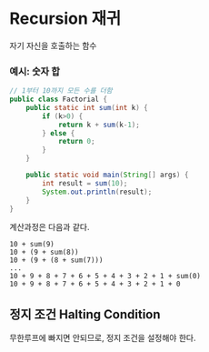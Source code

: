 # Recursion 재귀
자기 자신을 호출하는 함수

### 예시: 숫자 합
```java
// 1부터 10까지 모든 수를 더함
public class Factorial {
    public static int sum(int k) {
        if (k>0) {
            return k + sum(k-1);
        } else {
            return 0;
        }
    }

    public static void main(String[] args) {
        int result = sum(10);
        System.out.println(result);
    }
}
```

계산과정은 다음과 같다.
```
10 + sum(9)
10 + (9 + sum(8))
10 + (9 + (8 + sum(7)))
...
10 + 9 + 8 + 7 + 6 + 5 + 4 + 3 + 2 + 1 + sum(0)
10 + 9 + 8 + 7 + 6 + 5 + 4 + 3 + 2 + 1 + 0
```

## 정지 조건 Halting Condition
무한루프에 빠지면 안되므로, 정지 조건을 설정해야 한다.